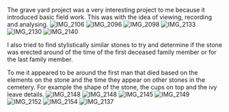 The grave yard project was a very interesting project to me because it introduced basic field work. This was with the idea of viewing, recording and analysing. 
![IMG_2106](https://user-images.githubusercontent.com/90994995/144790535-213e5c54-dea2-4002-bbad-a0fa9b442615.jpeg)
![IMG_2096](https://user-images.githubusercontent.com/90994995/144790485-9a909ecc-bbfc-436b-a751-ab83c92b4d75.jpeg)
![IMG_2098](https://user-images.githubusercontent.com/90994995/144790494-12b3d900-00e0-4fba-b6e0-9a29f2e90808.jpeg)
![IMG_2133](https://user-images.githubusercontent.com/90994995/144790554-56c3ad8a-9596-470c-b0b0-2c634079308d.jpeg)
![IMG_2130](https://user-images.githubusercontent.com/90994995/144790562-ea8255dc-99a5-4d07-bb7e-127289ca3759.jpeg)
![IMG_2140](https://user-images.githubusercontent.com/90994995/144790573-bf3ff2a7-bb9f-4305-b146-651827ecd022.jpeg)


I also tried to find stylistically similar stones to try and determine if the stone was erected around of the time of the first deceased family member or for the last family member. 

To me it appeared to be around the first man that died based on the elements on the stone and the time they appear on other stones in the cemetery. For example the shape of the stone, the cups on top and the ivy leave details. ![IMG_2148](https://user-images.githubusercontent.com/90994995/144791102-9c4f5fa1-2b8e-4e13-b80f-2564e0e5af29.jpeg)
![IMG_2148](https://user-images.githubusercontent.com/90994995/144791115-d43d5063-adc2-4c75-9340-e4e893f3df32.jpeg)
![IMG_2145](https://user-images.githubusercontent.com/90994995/144791145-3600e159-6c7d-476f-9a87-f536369890c9.jpeg)
![IMG_2149](https://user-images.githubusercontent.com/90994995/144791163-a249ca54-de79-4141-ae36-ef3f735ee5fd.jpeg)
![IMG_2152](https://user-images.githubusercontent.com/90994995/144791191-7b3eb065-c7e6-460d-9877-6480f79d5daf.jpeg)
![IMG_2154](https://user-images.githubusercontent.com/90994995/144791206-3de9b975-8d22-41e8-9e29-0745eadbe735.jpeg)
![IMG_2137](https://user-images.githubusercontent.com/90994995/144791259-93753d96-20b0-4f60-93ae-f5af9ece3039.jpeg)
